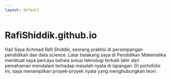 ```yaml
---
layout: default
---
```


<link rel="stylesheet" href="assets/css/style.css">

# RafiShiddik.github.io
Hai! Saya Achmad Rafi Shiddik, seorang praktisi di persimpangan pendidikan dan data science. Latar belakang saya di Pendidikan Matematika membuat saya percaya bahwa solusi teknologi terbaik lahir dari pemahaman mendalam terhadap masalah nyata di lapangan. Di portofolio ini, saya menampilkan proyek-proyek nyata yang menghubungkan teori.
